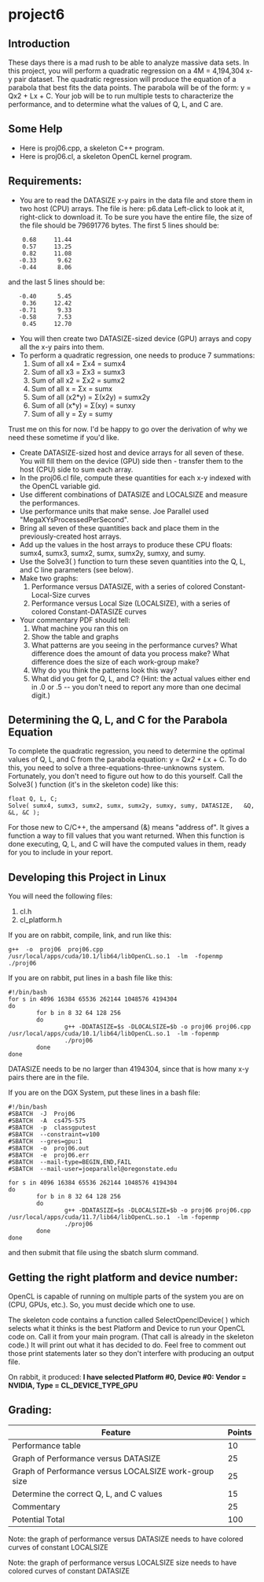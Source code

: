 # project6
## Introduction
These days there is a mad rush to be able to analyze massive data sets. In this project, you will perform a quadratic regression on a 4M = 4,194,304 x-y pair dataset. The quadratic regression will produce the equation of a parabola that best fits the data points. The parabola will be of the form: y = Qx2 + Lx + C. Your job will be to run multiple tests to characterize the performance, and to determine what the values of Q, L, and C are.

## Some Help
- Here is proj06.cpp, a skeleton C++ program.
- Here is proj06.cl, a skeleton OpenCL kernel program.

## Requirements:
- You are to read the DATASIZE x-y pairs in the data file and store them in two host (CPU) arrays. The file is here: p6.data
Left-click to look at it, right-click to download it.
To be sure you have the entire file, the size of the file should be 79691776 bytes. The first 5 lines should be:
```
    0.68     11.44
    0.57     13.25
    0.82     11.08
   -0.33      9.62
   -0.44      8.06
```
and the last 5 lines should be:
```
   -0.40      5.45
    0.36     12.42
   -0.71      9.33
   -0.58      7.53
    0.45     12.70
```
- You will then create two DATASIZE-sized device (GPU) arrays and copy all the x-y pairs into them.
- To perform a quadratic regression, one needs to produce 7 summations:
    1. Sum of all x4 = Σx4 = sumx4
    2. Sum of all x3 = Σx3 = sumx3
    3. Sum of all x2 = Σx2 = sumx2
    4. Sum of all x = Σx = sumx
    5. Sum of all (x2*y) = Σ(x2y) = sumx2y
    6. Sum of all (x*y) = Σ(xy) = sunxy
    7. Sum of all y = Σy = sumy

Trust me on this for now. I'd be happy to go over the derivation of why we need these sometime if you'd like.

- Create DATASIZE-sized host and device arrays for all seven of these. You will fill them on the device (GPU) side then - transfer them to the host (CPU) side to sum each array.
- In the proj06.cl file, compute these quantities for each x-y indexed with the OpenCL variable gid.
- Use different combinations of DATASIZE and LOCALSIZE and measure the performances.
- Use performance units that make sense. Joe Parallel used "MegaXYsProcessedPerSecond".
- Bring all seven of these quantities back and place them in the previously-created host arrays.
- Add up the values in the host arrays to produce these CPU floats: sumx4, sumx3, sumx2, sumx, sumx2y, sumxy, and sumy.
- Use the Solve3( ) function to turn these seven quantities into the Q, L, and C line parameters (see below).
- Make two graphs:
    1. Performance versus DATASIZE, with a series of colored Constant-Local-Size curves
    2. Performance versus Local Size (LOCALSIZE), with a series of colored Constant-DATASIZE curves
- Your commentary PDF should tell:
    1. What machine you ran this on
    2. Show the table and graphs
    3. What patterns are you seeing in the performance curves? What difference does the amount of data you process make? What difference does the size of each work-group make?
    4. Why do you think the patterns look this way?
    5. What did you get for Q, L, and C? (Hint: the actual values either end in .0 or .5 -- you don't need to report any more than one decimal digit.)

## Determining the Q, L, and C for the Parabola Equation
To complete the quadratic regression, you need to determine the optimal values of Q, L, and C from the parabola equation: y = Q*x2 + L*x + C. To do this, you need to solve a three-equations-three-unknowns system. Fortunately, you don't need to figure out how to do this yourself. Call the Solve3( ) function (it's in the skeleton code) like this:
```
float Q, L, C;
Solve( sumx4, sumx3, sumx2, sumx, sumx2y, sumxy, sumy, DATASIZE,   &Q, &L, &C );
```

For those new to C/C++, the ampersand (&) means "address of". It gives a function a way to fill values that you want returned. When this function is done executing, Q, L, and C will have the computed values in them, ready for you to include in your report.

## Developing this Project in Linux
You will need the following files:
1. cl.h
2. cl_platform.h

If you are on rabbit, compile, link, and run like this:
``` 
g++  -o  proj06  proj06.cpp  /usr/local/apps/cuda/10.1/lib64/libOpenCL.so.1  -lm  -fopenmp
./proj06
```

If you are on rabbit, put lines in a bash file like this:
```
#!/bin/bash
for s in 4096 16384 65536 262144 1048576 4194304
do
        for b in 8 32 64 128 256
        do
                g++ -DDATASIZE=$s -DLOCALSIZE=$b -o proj06 proj06.cpp /usr/local/apps/cuda/10.1/lib64/libOpenCL.so.1  -lm -fopenmp
                ./proj06
        done
done
```

DATASIZE needs to be no larger than 4194304, since that is how many x-y pairs there are in the file.

If you are on the DGX System, put these lines in a bash file:
```
#!/bin/bash
#SBATCH  -J  Proj06
#SBATCH  -A  cs475-575
#SBATCH  -p  classgputest
#SBATCH  --constraint=v100
#SBATCH  --gres=gpu:1
#SBATCH  -o  proj06.out
#SBATCH  -e  proj06.err
#SBATCH  --mail-type=BEGIN,END,FAIL
#SBATCH  --mail-user=joeparallel@oregonstate.edu

for s in 4096 16384 65536 262144 1048576 4194304
do
        for b in 8 32 64 128 256
        do
                g++ -DDATASIZE=$s -DLOCALSIZE=$b -o proj06 proj06.cpp /usr/local/apps/cuda/11.7/lib64/libOpenCL.so.1  -lm -fopenmp
                ./proj06
        done
done
```

and then submit that file using the sbatch slurm command.

## Getting the right platform and device number:
OpenCL is capable of running on multiple parts of the system you are on (CPU, GPUs, etc.). So, you must decide which one to use.

The skeleton code contains a function called SelectOpenclDevice( ) which selects what it thinks is the best Platform and Device to run your OpenCL code on. Call it from your main program. (That call is already in the skeleton code.) It will print out what it has decided to do. Feel free to comment out those print statements later so they don't interfere with producing an output file.

On rabbit, it produced:
**I have selected Platform #0, Device #0: Vendor = NVIDIA, Type = CL_DEVICE_TYPE_GPU**

## Grading:
Feature | Points
-|-
Performance table | 10
Graph of Performance versus DATASIZE | 25
Graph of Performance versus LOCALSIZE work-group size | 25
Determine the correct Q, L, and C values | 15
Commentary | 25
Potential Total | 100

Note: the graph of performance versus DATASIZE needs to have colored curves of constant LOCALSIZE

Note: the graph of performance versus LOCALSIZE size needs to have colored curves of constant DATASIZE
